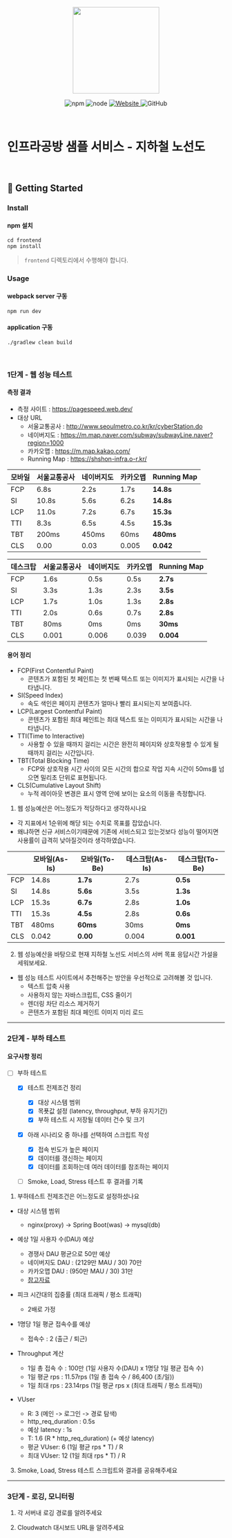 <p align="center">
    <img width="200px;" src="https://raw.githubusercontent.com/woowacourse/atdd-subway-admin-frontend/master/images/main_logo.png"/>
</p>
<p align="center">
  <img alt="npm" src="https://img.shields.io/badge/npm-%3E%3D%205.5.0-blue">
  <img alt="node" src="https://img.shields.io/badge/node-%3E%3D%209.3.0-blue">
  <a href="https://edu.nextstep.camp/c/R89PYi5H" alt="nextstep atdd">
    <img alt="Website" src="https://img.shields.io/website?url=https%3A%2F%2Fedu.nextstep.camp%2Fc%2FR89PYi5H">
  </a>
  <img alt="GitHub" src="https://img.shields.io/github/license/next-step/atdd-subway-service">
</p>

<br>

# 인프라공방 샘플 서비스 - 지하철 노선도

<br>

## 🚀 Getting Started

### Install
#### npm 설치
```
cd frontend
npm install
```
> `frontend` 디렉토리에서 수행해야 합니다.

### Usage
#### webpack server 구동
```
npm run dev
```
#### application 구동
```
./gradlew clean build
```
<br>


### 1단계 - 웹 성능 테스트
#### 측정 결과
- 측정 사이트 : https://pagespeed.web.dev/
- 대상 URL
    - 서울교통공사 : http://www.seoulmetro.co.kr/kr/cyberStation.do
    - 네이버지도 : https://m.map.naver.com/subway/subwayLine.naver?region=1000
    - 카카오맵 : https://m.map.kakao.com/
    - Running Map : https://shshon-infra.o-r.kr/

| 모바일 | 서울교통공사 | 네이버지도 | 카카오맵  | Running Map |
|-----|--------|-------|-------|-------------|
| FCP | 6.8s   | 2.2s  | 1.7s  | **14.8s**   |
| SI  | 10.8s  | 5.6s  | 6.2s  | **14.8s**   |
| LCP | 11.0s  | 7.2s  | 6.7s  | **15.3s**   |
| TTI | 8.3s   | 6.5s  | 4.5s  | **15.3s**   |
| TBT | 200ms  | 450ms | 60ms  | **480ms**   |
| CLS | 0.00   | 0.03  | 0.005 | **0.042**   |

| 데스크탑 | 서울교통공사 | 네이버지도 | 카카오맵  | Running Map |
|------|--------|-------|-------|-------------|
| FCP  | 1.6s   | 0.5s  | 0.5s  | **2.7s**    |
| SI   | 3.3s   | 1.3s  | 2.3s  | **3.5s**    |
| LCP  | 1.7s   | 1.0s  | 1.3s  | **2.8s**    |
| TTI  | 2.0s   | 0.6s  | 0.7s  | **2.8s**    |
| TBT  | 80ms   | 0ms   | 0ms   | **30ms**    |
| CLS  | 0.001  | 0.006 | 0.039 | **0.004**   |

#### 용어 정리
- FCP(First Contentful Paint)
    - 콘텐츠가 포함된 첫 페인트는 첫 번째 텍스트 또는 이미지가 표시되는 시간을 나타냅니다.
- SI(Speed Index)
    - 속도 색인은 페이지 콘텐츠가 얼마나 빨리 표시되는지 보여줍니다.
- LCP(Largest Contentful Paint)
    - 콘텐츠가 포함된 최대 페인트는 최대 텍스트 또는 이미지가 표시되는 시간을 나타냅니다.
- TTI(Time to Interactive)
    - 사용할 수 있을 때까지 걸리는 시간은 완전히 페이지와 상호작용할 수 있게 될 때까지 걸리는 시간입니다.
- TBT(Total Blocking Time)
    - FCP와 상호작용 시간 사이의 모든 시간의 합으로 작업 지속 시간이 50ms를 넘으면 밀리초 단위로 표현됩니다.
- CLS(Cumulative Layout Shift)
    - 누적 레이아웃 변경은 표시 영역 안에 보이는 요소의 이동을 측정합니다.

1. 웹 성능예산은 어느정도가 적당하다고 생각하시나요
- 각 지표에서 1순위에 해당 되는 수치로 목표를 잡았습니다.
- 왜냐하면 신규 서비스이기때문에 기존에 서비스되고 있는것보다 성능이 떨어지면 사용률이 급격히 낮아질것이라 생각하였습니다.

|     | 모바일(As-Is) | 모바일(To-Be) | 데스크탑(As-Is) | 데스크탑(To-Be) |
|-----|------------|------------|-------------|-------------|
| FCP | 14.8s      | **1.7s**   | 2.7s        | **0.5s**    |
| SI  | 14.8s      | **5.6s**   | 3.5s        | **1.3s**    |
| LCP | 15.3s      | **6.7s**   | 2.8s        | **1.0s**    |
| TTI | 15.3s      | **4.5s**   | 2.8s        | **0.6s**    |
| TBT | 480ms      | **60ms**   | 30ms        | **0ms**     |
| CLS | 0.042      | **0.00**   | 0.004       | **0.001**   |

2. 웹 성능예산을 바탕으로 현재 지하철 노선도 서비스의 서버 목표 응답시간 가설을 세워보세요.
- 웹 성능 테스트 사이트에서 추천해주는 방안을 우선적으로 고려해볼 것 입니다.
    - 텍스트 압축 사용
    - 사용하지 않는 자바스크립트, CSS 줄이기
    - 렌더링 차단 리소스 제거하기
    - 콘텐츠가 포함된 최대 페인트 이미지 미리 로드

---

### 2단계 - 부하 테스트 
#### 요구사항 정리
- [ ] 부하 테스트
  - [X] 테스트 전제조건 정리
    - [X] 대상 시스템 범위
    - [X] 목푯값 설정 (latency, throughput, 부하 유지기간)
    - [X] 부하 테스트 시 저장될 데이터 건수 및 크기
  - [X] 아래 시나리오 중 하나를 선택하여 스크립트 작성
    - [X] 접속 빈도가 높은 페이지
    - [X] 데이터를 갱신하는 페이지
    - [X] 데이터를 조회하는데 여러 데이터를 참조하는 페이지
  - [ ] Smoke, Load, Stress 테스트 후 결과를 기록


1. 부하테스트 전제조건은 어느정도로 설정하셨나요
- 대상 시스템 범위
  - nginx(proxy) -> Spring Boot(was) -> mysql(db)

- 예상 1일 사용자 수(DAU) 예상
  - 경쟁사 DAU 평균으로 50만 예상
  - 네이버지도 DAU : (2129만 MAU / 30) 70만  
  - 카카오맵 DAU : (950만 MAU / 30) 31만  
  - [참고자료](https://mobile.newsis.com/view.html?ar_id=NISX20220927_0002028167)

- 피크 시간대의 집중률 (최대 트래픽 / 평소 트래픽)
  - 2배로 가정

- 1명당 1일 평균 접속수를 예상
  - 접속수 : 2 (출근 / 퇴근)

- Throughput 계산
  - 1일 총 접속 수 : 100만 (1일 사용자 수(DAU) x 1명당 1일 평균 접속 수)
  - 1일 평균 rps : 11.57rps (1일 총 접속 수 / 86,400 (초/일))
  - 1일 최대 rps : 23.14rps (1일 평균 rps x (최대 트래픽 / 평소 트래픽))

- VUser
  - R: 3 (메인 -> 로그인 -> 경로 탐색)
  - http_req_duration : 0.5s
  - 예상 latency : 1s
  - T: 1.6 (R * http_req_duration) (+ 예상 latency)
  - 평균 VUser: 6 (1일 평균 rps * T) / R
  - 최대 VUser: 12 (1일 최대 rps * T) / R

3. Smoke, Load, Stress 테스트 스크립트와 결과를 공유해주세요

---

### 3단계 - 로깅, 모니터링
1. 각 서버내 로깅 경로를 알려주세요

2. Cloudwatch 대시보드 URL을 알려주세요
